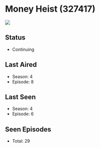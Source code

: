 # Money Heist (327417)

<img src="https://dg31sz3gwrwan.cloudfront.net/poster/327417/1376108-0-optimized.jpg" />

## Status
* Continuing
## Last Aired
* Season: 4
* Episode: 8
## Last Seen
* Season: 4
* Episode: 6
## Seen Episodes
* Total: 29
